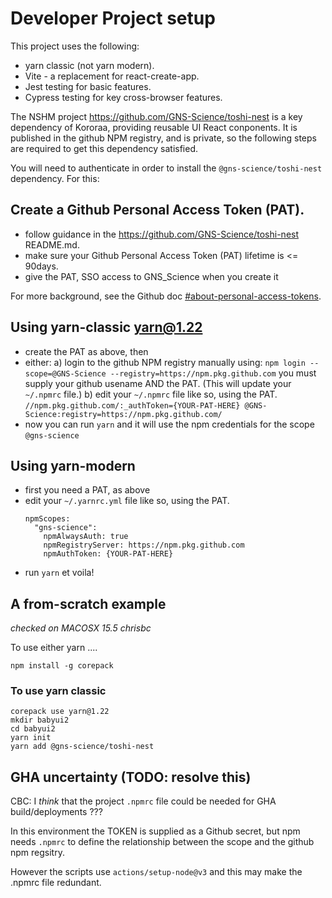 
# Developer Project setup

This project uses the following:
 - yarn classic (not yarn modern).
 - Vite - a replacement for react-create-app.
 - Jest testing for basic features.
 - Cypress testing for key cross-browser features. 

The NSHM project https://github.com/GNS-Science/toshi-nest is a key dependency of Kororaa, providing reusable 
UI React conponents. It is published in the github NPM registry, and is private, so the following steps are 
required to get this dependency satisfied.

You will need to authenticate in order to install the `@gns-science/toshi-nest` dependency. For this:

## Create a Github Personal Access Token (PAT).
 - follow guidance in the https://github.com/GNS-Science/toshi-nest README.md.
 - make sure your Github Personal Access Token (PAT) lifetime is <= 90days.
 - give the PAT, SSO access to GNS_Science when you create it

For more background, see the Github doc [#about-personal-access-tokens](https://docs.github.com/en/authentication/keeping-your-account-and-data-secure/managing-your-personal-access-tokens#about-personal-access-tokens).

## Using yarn-classic yarn@1.22
 - create the PAT as above, then
 - either: 
     a) login to the github NPM registry manually using:
        `npm login --scope=@GNS-Science --registry=https://npm.pkg.github.com`
         you must supply your github usename AND the PAT. (This will update your `~/.npmrc` file.)
    b) edit your `~/.npmrc` file like so, using the PAT.
        ```
        //npm.pkg.github.com/:_authToken={YOUR-PAT-HERE}
        @GNS-Science:registry=https://npm.pkg.github.com/
        ```
 - now you can run `yarn` and it will use the npm credentials for the scope `@gns-science`

## Using yarn-modern

 - first you need a PAT, as above
 - edit your `~/.yarnrc.yml` file like so, using the PAT.
    ```
    npmScopes:
      "gns-science":
        npmAlwaysAuth: true
        npmRegistryServer: https://npm.pkg.github.com
        npmAuthToken: {YOUR-PAT-HERE}
    ```
 - run `yarn` et voila!  

## A from-scratch example

_checked on MACOSX 15.5 chrisbc_

To use either yarn ....

```
npm install -g corepack
```

### To use yarn classic
```
corepack use yarn@1.22
mkdir babyui2
cd babyui2
yarn init
yarn add @gns-science/toshi-nest
```

## GHA uncertainty (TODO: resolve this)

CBC: I _think_ that the project `.npmrc` file could be needed for GHA build/deployments ???

In this environment the TOKEN is supplied as a Github secret, but npm needs
`.npmrc` to define the relationship between the scope and the github npm regsitry.

However the scripts use `actions/setup-node@v3` and this may make the .npmrc file redundant. 
